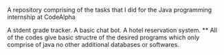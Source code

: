 A repository comprising of the tasks that I did for the Java programming internship at CodeAlpha

A stdent grade tracker.
A basic chat bot.
A hotel reservation system. ** All of the codes give basic structre of the desired programs which only comprise of java no other additional databases or softwares.
